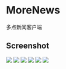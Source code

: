 # MoreNews
多点新闻客户端


## Screenshot
![](./MoreNews/device-2016-05-09-013138.png) ![](./MoreNews/device-2016-05-09-013223.png)
![](./MoreNews/device-2016-05-09-013256.png) ![](./MoreNews/device-2016-05-09-013318.png)
![](./MoreNews/device-2016-05-09-013329.png) ![](./MoreNews/device-2016-05-09-013358.png)
